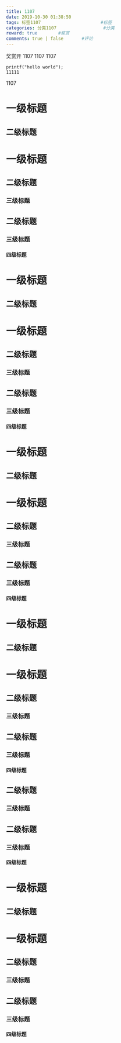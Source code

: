 ```yaml
---
title: 1107
date: 2019-10-30 01:38:50
tags: 标签1107                       #标签
categories: 分类1107                  #分类
reward: true        #奖赏
comments: true | false       #评论
---
```

奖赏开
1107
1107
1107

<!-- more -->  
```
printf("hello world");
11111
```

1107
# 一级标题
## 二级标题 
# 一级标题
## 二级标题
### 三级标题
## 二级标题
### 三级标题
#### 四级标题
# 一级标题
## 二级标题 
# 一级标题
## 二级标题
### 三级标题
## 二级标题
### 三级标题
#### 四级标题
# 一级标题
## 二级标题 
# 一级标题
## 二级标题
### 三级标题
## 二级标题
### 三级标题
#### 四级标题
# 一级标题
## 二级标题 
# 一级标题
## 二级标题
### 三级标题
## 二级标题
### 三级标题
#### 四级标题


## 二级标题
### 三级标题
## 二级标题
### 三级标题
#### 四级标题
# 一级标题
## 二级标题 
# 一级标题
## 二级标题
### 三级标题
## 二级标题
### 三级标题
#### 四级标题
